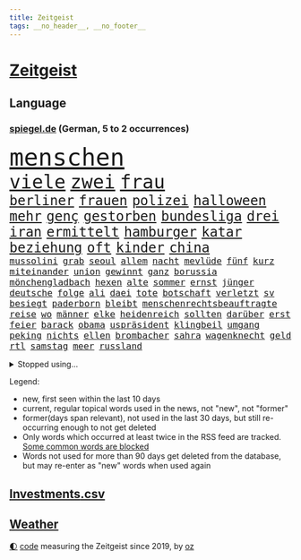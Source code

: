 ```yaml
---
title: Zeitgeist
tags: __no_header__, __no_footer__
---
```


# [Zeitgeist](https://oliz.io/zeitgeist/)

## Language

<h3><a href="https://www.spiegel.de" target="_blank">spiegel.de</a> (German, 5 to 2 occurrences)</h3>
<p style="font-family:monospace">
<span style="font-size:32pt"><a href="news_links.html#menschen" class="current">menschen</a></span>
<br>
<span style="font-size:25pt"><a href="news_links.html#viele" class="current">viele</a></span>
<span style="font-size:25pt"><a href="news_links.html#zwei" class="current">zwei</a></span>
<span style="font-size:25pt"><a href="news_links.html#frau" class="current">frau</a></span>
<br>
<span style="font-size:18pt"><a href="news_links.html#berliner" class="current">berliner</a></span>
<span style="font-size:18pt"><a href="news_links.html#frauen" class="current">frauen</a></span>
<span style="font-size:18pt"><a href="news_links.html#polizei" class="current">polizei</a></span>
<span style="font-size:18pt"><a href="news_links.html#halloween" class="new">halloween</a></span>
<span style="font-size:18pt"><a href="news_links.html#mehr" class="current">mehr</a></span>
<span style="font-size:18pt"><a href="news_links.html#genç" class="new">genç</a></span>
<span style="font-size:18pt"><a href="news_links.html#gestorben" class="current">gestorben</a></span>
<span style="font-size:18pt"><a href="news_links.html#bundesliga" class="current">bundesliga</a></span>
<span style="font-size:18pt"><a href="news_links.html#drei" class="current">drei</a></span>
<span style="font-size:18pt"><a href="news_links.html#iran" class="current">iran</a></span>
<span style="font-size:18pt"><a href="news_links.html#ermittelt" class="current">ermittelt</a></span>
<span style="font-size:18pt"><a href="news_links.html#hamburger" class="current">hamburger</a></span>
<span style="font-size:18pt"><a href="news_links.html#katar" class="current">katar</a></span>
<span style="font-size:18pt"><a href="news_links.html#beziehung" class="current">beziehung</a></span>
<span style="font-size:18pt"><a href="news_links.html#oft" class="current">oft</a></span>
<span style="font-size:18pt"><a href="news_links.html#kinder" class="current">kinder</a></span>
<span style="font-size:18pt"><a href="news_links.html#china" class="current">china</a></span>
<br>
<span style="font-size:12pt"><a href="news_links.html#mussolini" class="current">mussolini</a></span>
<span style="font-size:12pt"><a href="news_links.html#grab" class="current">grab</a></span>
<span style="font-size:12pt"><a href="news_links.html#seoul" class="current">seoul</a></span>
<span style="font-size:12pt"><a href="news_links.html#allem" class="current">allem</a></span>
<span style="font-size:12pt"><a href="news_links.html#nacht" class="current">nacht</a></span>
<span style="font-size:12pt"><a href="news_links.html#mevlüde" class="new">mevlüde</a></span>
<span style="font-size:12pt"><a href="news_links.html#fünf" class="current">fünf</a></span>
<span style="font-size:12pt"><a href="news_links.html#kurz" class="current">kurz</a></span>
<span style="font-size:12pt"><a href="news_links.html#miteinander" class="current">miteinander</a></span>
<span style="font-size:12pt"><a href="news_links.html#union" class="current">union</a></span>
<span style="font-size:12pt"><a href="news_links.html#gewinnt" class="current">gewinnt</a></span>
<span style="font-size:12pt"><a href="news_links.html#ganz" class="current">ganz</a></span>
<span style="font-size:12pt"><a href="news_links.html#borussia" class="current">borussia</a></span>
<span style="font-size:12pt"><a href="news_links.html#mönchengladbach" class="current">mönchengladbach</a></span>
<span style="font-size:12pt"><a href="news_links.html#hexen" class="new">hexen</a></span>
<span style="font-size:12pt"><a href="news_links.html#alte" class="current">alte</a></span>
<span style="font-size:12pt"><a href="news_links.html#sommer" class="current">sommer</a></span>
<span style="font-size:12pt"><a href="news_links.html#ernst" class="current">ernst</a></span>
<span style="font-size:12pt"><a href="news_links.html#jünger" class="current">jünger</a></span>
<span style="font-size:12pt"><a href="news_links.html#deutsche" class="current">deutsche</a></span>
<span style="font-size:12pt"><a href="news_links.html#folge" class="current">folge</a></span>
<span style="font-size:12pt"><a href="news_links.html#ali" class="current">ali</a></span>
<span style="font-size:12pt"><a href="news_links.html#daei" class="current">daei</a></span>
<span style="font-size:12pt"><a href="news_links.html#tote" class="current">tote</a></span>
<span style="font-size:12pt"><a href="news_links.html#botschaft" class="current">botschaft</a></span>
<span style="font-size:12pt"><a href="news_links.html#verletzt" class="current">verletzt</a></span>
<span style="font-size:12pt"><a href="news_links.html#sv" class="current">sv</a></span>
<span style="font-size:12pt"><a href="news_links.html#besiegt" class="current">besiegt</a></span>
<span style="font-size:12pt"><a href="news_links.html#paderborn" class="current">paderborn</a></span>
<span style="font-size:12pt"><a href="news_links.html#bleibt" class="current">bleibt</a></span>
<span style="font-size:12pt"><a href="news_links.html#menschenrechtsbeauftragte" class="new">menschenrechtsbeauftragte</a></span>
<span style="font-size:12pt"><a href="news_links.html#reise" class="current">reise</a></span>
<span style="font-size:12pt"><a href="news_links.html#wo" class="current">wo</a></span>
<span style="font-size:12pt"><a href="news_links.html#männer" class="current">männer</a></span>
<span style="font-size:12pt"><a href="news_links.html#elke" class="current">elke</a></span>
<span style="font-size:12pt"><a href="news_links.html#heidenreich" class="current">heidenreich</a></span>
<span style="font-size:12pt"><a href="news_links.html#sollten" class="current">sollten</a></span>
<span style="font-size:12pt"><a href="news_links.html#darüber" class="current">darüber</a></span>
<span style="font-size:12pt"><a href="news_links.html#erst" class="current">erst</a></span>
<span style="font-size:12pt"><a href="news_links.html#feier" class="current">feier</a></span>
<span style="font-size:12pt"><a href="news_links.html#barack" class="current">barack</a></span>
<span style="font-size:12pt"><a href="news_links.html#obama" class="current">obama</a></span>
<span style="font-size:12pt"><a href="news_links.html#uspräsident" class="current">uspräsident</a></span>
<span style="font-size:12pt"><a href="news_links.html#klingbeil" class="current">klingbeil</a></span>
<span style="font-size:12pt"><a href="news_links.html#umgang" class="current">umgang</a></span>
<span style="font-size:12pt"><a href="news_links.html#peking" class="current">peking</a></span>
<span style="font-size:12pt"><a href="news_links.html#nichts" class="current">nichts</a></span>
<span style="font-size:12pt"><a href="news_links.html#ellen" class="current">ellen</a></span>
<span style="font-size:12pt"><a href="news_links.html#brombacher" class="new">brombacher</a></span>
<span style="font-size:12pt"><a href="news_links.html#sahra" class="current">sahra</a></span>
<span style="font-size:12pt"><a href="news_links.html#wagenknecht" class="current">wagenknecht</a></span>
<span style="font-size:12pt"><a href="news_links.html#geld" class="current">geld</a></span>
<span style="font-size:12pt"><a href="news_links.html#rtl" class="current">rtl</a></span>
<span style="font-size:12pt"><a href="news_links.html#samstag" class="current">samstag</a></span>
<span style="font-size:12pt"><a href="news_links.html#meer" class="current">meer</a></span>
<span style="font-size:12pt"><a href="news_links.html#russland" class="current">russland</a></span>
</p>
<details>
<summary>Stopped using...</summary>
<p class="former" style="font-size:12pt">
draußen(738) geschlossen(738) usaußenminister(738) echte(737) geduld(737) lufthansa(737) bundestags(736) dienen(736) empörung(736) gelegt(736) halle(736) regierungschefs(736) registriert(736) schlug(736) seitdem(736) anspruch(735) anwohner(735) ausbruch(735) bitten(735) erholung(735) manöver(735) rest(735) tatverdächtige(735) ursula(735) auftakt(734) bestreitet(734) coronainfektion(734) flick(734) gewaltig(734) hansi(734) israelische(734) messi(734) portugal(734) tieren(734) beeinflussen(733) digitalisierung(733) geschickt(733) scheinen(733) stich(733) verdächtige(733) volkswagen(733) abschied(732) aktien(732) geschafft(732) isolation(732) jüngeren(732) klaus(732) korruption(732) verfügung(732) verluste(732) amerikanische(731) berühmt(731) entsprechende(731) gedenken(731) jagd(731) kretschmer(731) kurzarbeit(731) löste(731) stets(731) summe(731) awards(730) feierte(730) freut(730) gerechtigkeit(730) leipziger(730) phase(730) times(730) umfeld(730) versprochen(730) bremst(729) nahverkehr(729) richten(729) untersuchungshaft(729) verabschiedet(729) weißen(729) wälder(729) 400(728) ausgesprochen(728) bestraft(728) brexit(728) enthüllt(728) kreis(728) legendären(728) verbreiten(728) vermögen(728) auswahl(727) bilden(727) eindämmen(727) kaputt(727) klimaneutral(727) käufer(727) landesregierung(727) lobt(727) spdpolitikerin(727) verdachts(727) verstärken(727) wohnhaus(727) bloß(726) fließt(726) klären(726) pflege(726) tauchen(726) dreimal(725) impfung(725) infektion(725) jedenfalls(725) meinungsfreiheit(725) rettungskräfte(725) schwester(725) simon(725) spätestens(725) usschauspielerin(725) wirken(725) zinsen(725) einziehen(724) märchen(724) park(724) rafael(724) ungarns(724) überraschung(724) hund(723) klimapolitik(723) richtige(723) schnelltests(723) endspiel(722) erneuten(722) ersetzen(722) gesprächen(722) mieten(722) umweltministerin(722) abgehört(721) arabische(721) einreise(721) nahen(721) schaffte(721) untersuchen(721) verdächtigt(721) bande(720) coronapolitik(720) entsetzen(720) virologen(720) abgebrochen(719) symptome(719) unbedingt(719) berater(718) berät(718) kilometern(718) mitteln(718) olympische(718) teenager(718) konkrete(717) vieles(717) verbessert(716) gefälschte(715) spannungen(715) auftreten(714) bundesgerichtshof(714) gerechnet(714) verteidigen(714) gabriel(713) zusammenstoß(713) echten(712) le(712) motor(712) rollt(712) öffentliche(712) ökonomen(712) bisherigen(711) gemeinsames(711) wind(711) erderwärmung(710) brach(709) rechtzeitig(709) springen(709) einbruch(708) hunger(708) bob(707) landesweit(707) rasen(707) sachsens(707) sage(707) tennisprofi(707) verwickelt(707) meines(706) fortsetzung(705) landet(705) begrüßt(703) provoziert(702) apps(701) bier(701) wendet(701) abstieg(700) 36(699) automatisch(699) benötigen(697) schaut(697) finanzielle(692) schmerz(689) kleinkind(688) foto(685) staatlichen(685) zeitung(682) impfpflicht(680) blinken(675) gesetzlichen(672) aktionen(666) quadratmeter(665) motivation(643) heidelberg(642) berichtete(638) schwangerschaftsabbrüche(637) übers(634) höheres(632) glasgow(629) zustimmen(629) zusätzlichen(626) verleumdung(609) vormarsch(605) ausstellung(600) finanziellen(588) neuanfang(587) elfjährigen(567) erschoss(563) rumänien(557) airline(544) werte(536) erschüttern(528) fußballnationalmannschaft(525) japanischen(519) lediglich(514) arbeitsmarkt(510) tennisstar(501) felix(494) gefilmt(494) müll(493) aachen(490) argument(483) fachkräftemangel(483) zentralbank(482) fluggesellschaften(479) wenigsten(476) traditionelle(474) kleidung(472) brannte(470) kroatien(470) terroranschlag(469) staatschefs(468) verwandten(468) parteispitze(466) emirate(465) erlag(462) grundsätzlich(458) cup(456) australischen(452) waldbrand(452) auszeit(448) ausgefallen(445) emiraten(444) sorgten(443) bedankt(442) zögert(442) dominieren(440) fällig(438) technischen(437) kollision(434) stürme(433) befürwortet(426) günstiges(420) aufträge(418) anhängern(414) dax(414) verteuern(414) paket(412) börsen(411) flüchtende(404) scholz'(403) award(402) illegaler(402) staatsbesuch(402) böse(400) nachmittag(399) harris(398) landwirte(398) jonas(395) protokoll(391) 22jährige(390) gesetzesänderung(390) wachsende(390) operationen(389) minderheiten(387) royals(384) jeffrey(380) floyd(377) protestierten(377) bekräftigt(371) kremlsprecher(371) exportiert(368) gazprom(367) gezielte(367) beider(364) krankenkassen(364) vorsitz(364) stau(360) knappheit(359) gedrängt(357) spürbar(355) sprecherin(354) portal(350) rotterdam(350) argumenten(349) menschlichkeit(349) komplizierter(347) ansicht(345) scherz(345) luftwaffe(344) booster(342) vorzugehen(342) hals(339) beitreten(337) fahndet(337) stadtteil(334) sekunde(333) bekannteste(331) unosicherheitsrat(328) kürzer(325) lärm(321) arbeitswelt(320) technischer(319) entsteht(318) pech(315) otto(314) einziger(313) dinosaurier(312) waffenruhe(310) sank(309) angekündigte(306) positiver(306) nordirak(305) menschenrechtslage(304) pink(302) ebay(301) verteuert(299) überlebten(296) altkanzler(295) senden(294) preissteigerungen(292) begleiter(290) kriegsgebiet(290) kannten(287) südpazifik(287) bafög(286) erkennt(286) nadal(286) ansprüche(283) abwehrspieler(282) bredouille(282) gefechte(281) heikel(281) systematisch(278) bijan(277) djirsarai(277) beschäftigen(276) elite(272) match(272) 2500(271) austritt(270) lemke(268) steffi(268) städtetag(268) großbrand(266) auswertung(259) geklagt(259) genaue(259) klagte(254) vergleichsweise(253) lawrow(249) klingen(248) vereinigte(248) flughäfen(245) great(239) mögliches(239) unwetter(239) einmalige(238) verwaltung(238) vögel(238) mut(237) pausen(236) gestrandet(235) stammen(235) verspätungen(235) behauptete(234) kylian(234) mbappé(234) traurig(234) englands(233) mohammed(231) norwegischer(231) 1982(229) samt(227) bürokratie(226) gelöst(224) schwache(224) aufhebung(223) festival(223) prorussischer(221) sklaverei(220) lieferstopp(219) km/h(218) russlandsanktionen(217) südamerika(217) anlässlich(215) stopfen(212) ausweitung(210) hochrangigen(209) maskendeals(209) örtlichen(209) mobil(208) schmerzen(208) vereinbaren(208) ausfällen(207) kurse(207) sondervermögen(207) finnische(206) künstlerin(206) mutige(206) ausgang(205) baustelle(205) mariupol(205) messerangriff(205) tyson(205) absichtlich(203) ansteigen(203) marathon(203) modern(203) söhne(203) verliehen(203) starkes(199) umfasst(198) sozial(197) staatsbürgerschaft(197) ständige(197) 25jähriger(195) dylan(195) miete(195) verteidigte(195) ball(194) fox(194) windkraft(194) oligarch(193) verwüstungen(193) liveübertragung(192) spekulationen(192) villen(192) flossen(191) unsicherheit(191) gelassenheit(190) weizen(190) überträgt(189) kadaver(188) bewertung(187) spürt(187) crew(186) flüssiggas(186) house(186) talent(186) kalt(185) tegernsee(185) bestechlichkeit(184) bestreiten(183) ordentlich(183) zweifelhaften(182) auslösen(181) energieminister(180) 48(179) feiernder(179) privathaushalte(179) beschuldigen(178) fernen(178) heike(178) locken(178) beliebtesten(176) landwirt(176) öpnv(176) einsetzt(175) irrtümer(175) speichern(175) besichtigen(174) verbrauchen(174) germania(171) sommerurlaub(171) ufer(171) nils(170) würdigung(170) aserbaidschan(169) gewalttaten(169) jack(169) vergewaltigungen(169) bafögreform(167) energiemanager(166) gepard(166) islamist(165) steuersenkung(165) warteten(165) bebt(162) iserlohn(161) gelockt(160) mars(159) 91jährige(158) pforzheim(158) dieb(156) gekürzt(156) lustig(156) stresstest(156) gepäck(155) jubel(155) kopenhagen(155) bauarbeiten(153) auszugleichen(152) explodierenden(152) netzagenturchef(151) verheiratet(151) würdigt(151) gaza(150) birgt(148) lesung(148) stiehlt(148) abholzung(147) nachnamen(147) skulpturen(146) unbewohnbar(146) weckruf(146) ac(145) bäcker(145) feuern(145) herausgekommen(145) mobbing(145) ausgerufen(144) einflussnahme(144) 14jährigen(143) carlo(143) elisabeth(143) gestürmt(143) entwickler(142) liv(141) dubiose(139) tiefsten(139) europameister(138) homosexuellen(137) massivem(137) objekte(137) brennende(136) waggons(136) wohlstandsverlust(136) restlichen(135) sportlich(135) verwenden(135) anwesen(134) ausgezahlt(134) budget(134) familienplanung(134) führungsstil(134) 16jährigen(133) angeschlagenen(133) borne(133) kapazitäten(131) stärksten(131) votum(131) anzeige(130) dividende(130) gewütet(130) trümmer(130) sexistischer(129) provider(127) tierschutz(127) bedarf(126) lob(126) oberkörper(126) verhaftung(126) 54(125) gedeckelt(125) geschrumpft(125) kaffee(125) preisdeckel(125) ausgesucht(124) einrichtungsbezogene(124) unantastbar(124) zweithöchste(123) auswerten(122) jugendlicher(122) tschechischen(121) verschickt(121) bluff(120) eingeholt(120) fletcher(120) neunjährige(120) risikofaktoren(120) yorks(120) demonstrierten(119) frauenteam(119) valley(119) zunehmender(118) artikel(117) disney+(117) schweine(117) ausgewählt(116) dänemarks(116) heiklen(116) syriens(116) zurückzuführen(116) absoluter(115) besonnenheit(115) defekt(115) einsätze(115) gerungen(115) gnabry(115) intervention(115) mitgliederversammlung(115) serge(115) begeisterung(114) kaputte(114) nostalgie(114) regenbogenflagge(114) 97(113) bestellte(113) panama(113) revolutionieren(113) unwahrscheinlicher(113) wembley(113) 230(112) mittwochvormittag(112) seemanöver(112) vorläufigen(112) finde(111) konstruktion(111) ryan(111) speicherung(111) 1990(110) dfbteam(110) regionalen(110) shakira(110) homo(109) klimaanlagen(109) gesichtern(108) tasche(108) energieversorger(107) g7gipfel(107) zweijährigen(107) arbeiteten(106) ursprung(106) grenzkontrollen(105) älter(105) baku(104) coronajahr(104) golfstaat(104) untätigkeit(103) expertenrat(102) platziert(102) vorantreiben(102) weile(102) fester(101) golfregion(101) gottschalk(101) gründung(101) konto(101) verteilen(101) zoff(100) anruf(99) gassparen(99) verbraucherinnen(99) cumexaffäre(98) trainingslager(98) braun(97) rechtsruck(97) gasversorgers(96) lebensweise(96) batterien(95) eingeweiht(95) saale(95) solaranlage(95) tierquälerei(95) unzufriedenheit(95) asteroiden(94) fdpjustizminister(94) freizeit(94) michail(94) fläche(93) kollidiert(93) militärhistoriker(93) prideparade(93) beleuchtet(92) beschlossenen(92) gemeinsamer(92) schlangen(92) verletzen(92) überlegt(92) bekomme(91) durchsuchung(91) landwirtschaft(91) mailänder(91) maschinenbau(91) olympiasieger(91) ratschläge(91) regelt(91) sportgrafik(91) weiterlaufen(91) wertschöpfung(91) abgefedert(90) doppel(90) geringem(90) küstenort(90) marode(90) rettungsaktion(90) verstarb(90) aufstockung(89) ausgedünnt(89) einschlag(89) festgenommene(89) indizien(89) problematischen(89) dummheit(88) milliardenverluste(88) niedrigsten(88) prostituierte(88) ängsten(88) angestellt(87) hauptsache(87) streikt(87) usrepublikaner(87) gelbe(86) hilfskräfte(86) 17jähriger(85) abheben(85) horst(85) usmilitär(85) finanzpolitischen(84) flasche(84) gasfirma(84) gedämmt(84) hacktivisten(84) legal(84) unregelmäßigkeiten(84) überrumpelt(84) 2040(83) anreiz(83) eigentliche(83) hehl(83) 22jährigen(82) antony(82) effektiv(82) gasimporteure(82) gewährleisten(82) grundstück(82) prangte(82) stadtwerke(82) verpflichten(82) vonovia(82) coronainzidenz(81) erschossenen(81) getränkeindustrie(81) glücklichen(81) hungrig(81) konfisziert(81) nicolai(81) obszöne(81) shinzō(81) ubahnen(81) abgebaut(80) ablösen(80) bucht(80) eurechtsstaatsverfahren(80) expertinnen(80) hunderttausender(80) socialmediaplattform(80) taxi(80) gesichter(79) kommentator(79) schriftzug(79) arbeitskräfte(78) bosse(78) hauseigentümer(78) heizungen(78) joint(78) verdächtigem(78) verstaatlichen(78) dreierbündnis(77) eingebüßt(77) metropolen(77) niedrigeren(77) rauchwolke(77) schusswaffe(77) bewahrt(76) fdpgeneralsekretär(76) juri(76) kohlekraftwerk(76) lizzo(76) niederländerin(76) unwillen(76) usmusikerin(76) achter(75) eurecht(75) gewisse(75) saudische(75) shinzo(75) weltbevölkerung(75) dumme(74) entstand(74) gebete(74) jakob(74) quasare(74) ringe(74) teenagern(74) unterstrich(74) vincent(74) dünger(73) feuerwehrmann(73) halbinsel(73) installieren(73) kenianer(73) sexistischen(73) unterkünfte(73) franke(72) geschmolzen(72) gletscherspalte(72) rumäniens(72) siebtes(72) usedom(72) webb(72) weltraumteleskop(72) abteilung(71) brandt(71) freundes(71) gestresst(71) hagen(71) leitzins(71) angekündigten(70) gasimport(70) kulturpolitik(70) wendete(70) berechtigten(69) brandung(69) bundesgesetz(69) frachtflugzeug(69) hortete(69) lewandowskis(69) verwundbar(69) eughurteil(68) hebel(68) lebensgefährten(68) schlimmeres(68) verschwendet(68) wohngeldreform(68) abgeräumt(67) absurd(67) annette(67) bewältigen(67) darling(67) hysterie(67) inselstaat(67) katrin(67) raisi(67) säumiger(67) verursachen(67) beibehalten(66) blenden(66) d’italia(66) strahlung(66) abhielten(65) beeilen(65) kreuzen(65) annemiek(64) ausgetreten(64) inflations(64) kushner(64) schwiegersohn(64) unsägliche(64) verzeichneten(64) vleuten(64) werben(64) aktienmärkten(63) flugausfälle(63) großvermieter(63) italia(63) kleen(63) plagen(63) postfaschistische(63) sexkolumnistin(63) übergibt(63) gaming(62) klassen(62) komplikationen(62) messerstecher(62) scheidenden(62) anand(61) dachten(61) einhaltung(61) exweltmeister(61) fußballspieler(61) haut(61) nicholson(61) schuf(61) tücken(61) vorstellbar(61) ambitionen(60) brutkolonien(60) elton(60) mitgehen(60) parken(60) rad(60) umlage(60) weltgrößten(60) absurder(59) sigmar(59) wiesn(59) überdurchschnittlich(59) krachen(58) schulkinder(58) umweltpolitik(58) weggefährten(58) armeen(57) knackt(57) verhöhnt(57) zunehmendes(57) breitensport(56) home(56) hunderttausend(56) schwiegereltern(56) tranken(56) geheimdienstes(55) handschrift(55) nachsehen(55) qualifizierten(55) saniert(55) selbstbewusstsein(55) signale(55) vorcoronaniveau(55) überstehen(55) globes(54) hilfspaket(54) komfort(54) mobilisiert(54) to(54) viermaligen(54) angeordnete(53) dunkelsten(53) preisgeben(53) unkontrolliert(53) weggefährte(53) amtierende(52) lieferengpässen(52) preisentwicklung(52) wiederholte(52) zusammenprall(52) faust(51) gerste(51) raumsonde(51) vermutungen(51) zugrunde(51) cancel(50) culture(50) erkundet(50) hauptinsel(50) lagerhalle(50) schwachstellen(50) toiletten(50) amerikanischer(49) fury(49) lehr(49) musikers(49) töne(49) waters(49) geburtenziffer(48) internetportale(48) nasasonde(48) produzent(48) verdichten(48) arbeitstag(47) faschismus(47) flugzeugträger(47) potenzielle(47) quadratmetern(47) uss(47) berichts(46) erfolgsautorin(46) immens(46) künstlich(46) meiler(46) musikfestival(46) verdächtig(46) 88(45) absturzstelle(45) atomkraftwerks(45) führungskraft(45) geburten(45) literaturauszeichnung(45) tropen(45) unruhen(45) berufungsgericht(44) pandemiejahr(44) rechtspopulistischen(44) wahlbeobachter(44) 1300(43) ausgelobt(43) beauftragte(43) geschlechtergerechtigkeit(43) klargestellt(43) stellenanzeigen(43) vermögenswerte(43) wahlkommission(43) absprung(42) annahmen(42) eingesammelt(42) hitzetage(42) resultat(42) zeidler(42) bemerkung(41) mehrwertsteuersenkung(41) rudern(41) wiederzubeleben(41) 417(40) azubis(40) eingreifen(40) handschlag(40) meteoriteneinschlag(40) minimalziel(40) nämlich(40) regierungssprecher(40) verfassungsgericht(40) interessierte(39) meuthen(39) ringer(39) rädern(39) schienenersatzverkehr(39) somalische(39) umgebung(39) verlage(39) armenien(38) forschern(38) gaskosten(38) inspektion(38) schönberger(38) springreiter(38) flüchtlingskrise(37) fraktionsspitze(37) glaubte(37) hate(37) kanzlei(37) symbolischen(37) urlaubstage(37) urnengang(37) antisemitisch(36) atlantik(36) exmanager(36) gegenmaßnahme(36) gewähren(36) grundrauschen(36) khani(36) krisenkommunikation(36) luxusvilla(36) rechtes(36) unionsfraktion(36) callcenter(35) coronabooster(35) cumex(35) faktor(35) freigegeben(35) ideologen(35) sofortigen(35) umweg(35) belagerung(34) energieexpertin(34) fsb(34) menschengruppe(34) outfits(34) piste(34) spritztour(34) untergeht(34) gesünder(33) gewerbsmäßigen(33) paradies(33) positives(33) seltsame(33) todesopfern(33) wirtschaften(33) filatjew(32) fünfjährigen(32) schonungslos(32) unabhängigen(32) vorurteile(32) belgischen(31) berechtigte(31) gratis(31) krankenwagen(31) amtsstuben(30) einschnitte(30) lehrermangel(30) pubs(30) bauer(29) einsteigen(29) unkompliziert(29) unterwandern(29) ökosystem(29) 215(28) ausgespart(28) aydemir(28) fallende(28) fatma(28) hörbar(28) remco(28) stallone(28) sylvester(28) tonga(28) unterwasservulkans(28) clinton(27) ereignis(27) geschönte(27) haltbarkeitsdatum(27) hillary(27) hingenommen(27) ndr(27) neuesten(27) seniorinnen(27) unglücklich(27) baggern(26) normalisieren(26) ter(26) gegeneinander(25) mondmission(25) mädchens(25) urs(25) ginge(24) pandemiemodus(24) parteiübergreifend(24) sensible(24) startfenster(24) wahnvorstellungen(24) zusätzliches(24) aufräumarbeiten(23) instrumentalisieren(23) klartext(23) porschebörsengang(23) rundgang(23) terrorverdacht(23) 85jährige(22) atommeilern(22) demonstrative(22) faul(22) fehlgeburten(22) folgenlos(22) schuldenfalle(22) tvcomeback(22) unterrichtsausfall(22) autovermieter(21) gaslieferstopp(21) kompetent(21) maut(21) mautnachforderungen(21) nationalgarde(21) schafften(21) spione(21) verhör(21) bezwingen(20) geschäften(20) neunjähriger(20) vakzinen(20) vermutete(20) fiktive(19) formell(19) forscherin(19) naftogaz(19) omikronimpfstoffe(19) stürmt(19) verstieß(19) beobachter(18) blockbuster(18) georgischer(18) hauptmann(18) ungesund(18) verwandelt(18) wahlkreis(18) 2050(17) blumen(17) börsenkurse(17) hessischen(17) miserablen(17) silicon(17) volkswirt(17) wasserversorgung(17) wölfe(17) beherrscht(16) energielieferanten(16) entschlossenheit(16) fachleuten(16) rutscht(16) 49jährige(15) bundeskriminalamt(15) charles’(15) ey(15) frances(15) friert(15) orangen(15) rückblick(15) sanierungsfall(15) streitthema(15) tiafoe(15) bootsunglück(14) ronald(14) windsor(14) zerschlägt(14) auskommen(13) beihilfe(13) erhärtete(13) filmaufnahmen(13) gasimporteur(13) lionel(13) peinlichen(13) verkneifen(13) vng(13) angrenzenden(12) außenseiter(12) berechnen(12) erleichtern(12) grenzgebiet(12) hauptadressat(12) holzindustrie(12) reynolds(12) abstimmungen(11) bandenkriminalität(11) bills(11) buffalo(11) geklaut(11) legendär(11) nullcovidkurs(11) sozialdemokratische(11) sterbens(11) totschlag(11)
</p>
</details>
<p>Legend:
<ul>
<li><span class="new">new</span>, first seen within the last 10 days</li>
<li><span class="current">current</span>, regular topical words used in the news, not "new", not "former"</li>
<li><span class="former">former(days span relevant)</span>, not used in the last 30 days, but still re-occurring enough to not get deleted</li>
<li>Only words which occurred at least twice in the RSS feed are tracked. <a href="language/filters.py">Some common words are blocked</a></li>
<li>Words not used for more than 90 days get deleted from the database, but may re-enter as "new" words when used again</li>
</ul>
</p>

## [Investments](investments.html)[.csv](investments.csv)

## [Weather](weather.html)

<footer>
<a href="javascript:toggleTheme()" class="nav">🌓</a>
<a href="https://github.com/ooz/zeitgeist">code</a> measuring the Zeitgeist since 2019, by <a href="https://oliz.io">oz</a>
</footer>
